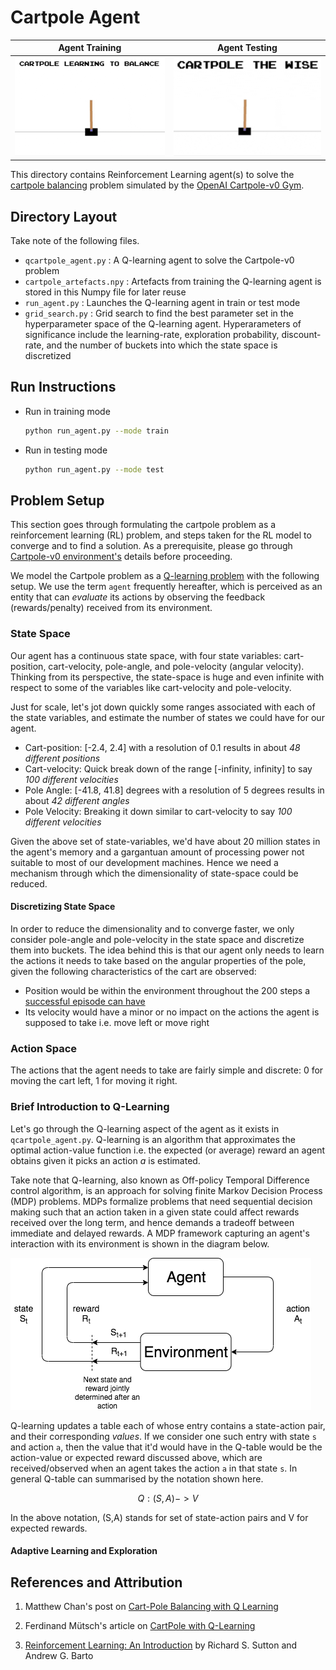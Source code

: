 # Cartpole Agent

  Agent Training           |   Agent Testing
:-------------------------:|:-------------------------:
![training](./images/cartpole_training.gif)  |  ![testing](./images/cartpole_testing.gif)

This directory contains Reinforcement Learning agent(s) to solve the [cartpole balancing](https://en.wikipedia.org/wiki/Inverted_pendulum) problem simulated by the [OpenAI Cartpole-v0 Gym](https://github.com/openai/gym/wiki/CartPole-v0).

## Directory Layout

Take note of the following files.

* `qcartpole_agent.py` : A Q-learning agent to solve the Cartpole-v0 problem
* `cartpole_artefacts.npy` : Artefacts from training the Q-learning agent is stored in this Numpy file for later reuse
* `run_agent.py` : Launches the Q-learning agent in train or test mode
* `grid_search.py` : Grid search to find the best parameter set in the hyperparameter space of the Q-learning agent. Hyperarameters of significance include the learning-rate, exploration probability, discount-rate, and the 
number of buckets into which the state space is discretized

## Run Instructions

* Run in training mode

    ```bash
    python run_agent.py --mode train
    ```

* Run in testing mode

    ```bash
    python run_agent.py --mode test
    ```

## Problem Setup

This section goes through formulating the cartpole problem as a reinforcement learning (RL) problem, and
steps taken for the RL model to converge and to find a solution. As a prerequisite, please go through
[Cartpole-v0 environment's](https://github.com/openai/gym/wiki/CartPole-v0#Environment) details before proceeding.

We model the Cartpole problem as a [Q-learning problem](https://en.wikipedia.org/wiki/Q-learning) with the
following setup. We use the term `agent` frequently hereafter, which is perceived as an entity that can _evaluate_
its actions by observing the feedback (rewards/penalty) received from its environment.

### State Space

Our agent has a continuous state space, with four state variables: cart-position, cart-velocity, pole-angle,
and pole-velocity (angular velocity). Thinking from its perspective, the state-space is huge and even
infinite with respect to some of the variables like cart-velocity and pole-velocity.

Just for scale, let's jot down quickly some ranges associated with each of the state variables, and
estimate the number of states we could have for our agent.

* Cart-position: [-2.4, 2.4] with a resolution of 0.1 results in about _48 different positions_
* Cart-velocity: Quick break down of the range [-infinity, infinity] to say _100 different velocities_
* Pole Angle: [-41.8, 41.8] degrees with a resolution of 5 degrees results in about _42 different angles_
* Pole Velocity: Breaking it down similar to cart-velocity to say _100 different velocities_

Given the above set of state-variables, we'd have about 20 million states in the agent's memory
and a gargantuan amount of processing power not suitable to most of our development machines.
Hence we need a mechanism through which the dimensionality of state-space could be reduced.

#### Discretizing State Space

In order to reduce the dimensionality and to converge faster, we only consider pole-angle
and pole-velocity in the state space and discretize them into buckets. The idea behind this is that our agent
only needs to learn the actions it needs to take based on the angular properties of the pole, given the
following characteristics of the cart are observed:

* Position would be within the environment throughout the 200 steps a
  [successful episode can have](https://github.com/openai/gym/wiki/CartPole-v0#episode-termination)  
* Its velocity would have a minor or no impact on the actions the agent is supposed to take i.e. move left or move right

### Action Space

The actions that the agent needs to take are fairly simple and discrete: 0 for moving the cart left,
1 for moving it right.

### Brief Introduction to Q-Learning

Let's go through the Q-learning aspect of the agent as it exists in `qcartpole_agent.py`. Q-learning is
an algorithm that approximates the optimal action-value function i.e. the expected (or average)
reward an agent obtains given it picks an action _a_ is estimated.

Take note that Q-learning, also known as Off-policy Temporal Difference control algorithm, is an approach
for solving finite Markov Decision Process (MDP) problems. MDPs formalize problems that need sequential decision
making such that an action taken in a given state could affect rewards received over the long term, and hence
demands a tradeoff between immediate and delayed rewards. A MDP framework capturing an agent's interaction
with its environment is shown in the diagram below.

![mdp_flow](./images/mdp_flow.png)

Q-learning updates a table each of whose entry contains a state-action pair, and their corresponding _values_.
If we consider one such entry with state `s` and action `a`, then the value that it'd would have in the Q-table
would be the action-value or expected reward discussed above, which are received/observed when
an agent takes the action `a` in that state `s`. In general Q-table can summarised by the notation shown here.

```math
Q : (S, A) -> V
```

In the above notation, (S,A) stands for set of state-action pairs and V for expected rewards.

#### Adaptive Learning and Exploration



## References and Attribution

1. Matthew Chan's post on [Cart-Pole Balancing with Q Learning](https://medium.com/@tuzzer/cart-pole-balancing-with-q-learning-b54c6068d947)

2. Ferdinand Mütsch's article on [CartPole with Q-Learning](https://dev.to/n1try/cartpole-with-q-learning---first-experiences-with-openai-gym)

3. [Reinforcement Learning: An Introduction](http://www.andrew.cmu.edu/course/10-703/textbook/BartoSutton.pdf)
by Richard S. Sutton and Andrew G. Barto
